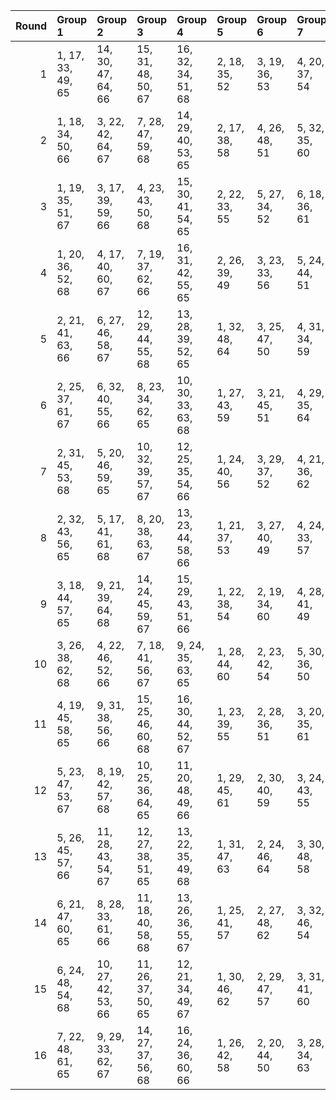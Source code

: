 |   Round | Group 1           | Group 2            | Group 3            | Group 4            | Group 5       | Group 6       | Group 7       | Group 8       | Group 9       | Group 10       | Group 11       | Group 12       | Group 13       | Group 14       | Group 15       | Group 16       |
|--------:|:------------------|:-------------------|:-------------------|:-------------------|:--------------|:--------------|:--------------|:--------------|:--------------|:---------------|:---------------|:---------------|:---------------|:---------------|:---------------|:---------------|
|       1 | 1, 17, 33, 49, 65 | 14, 30, 47, 64, 66 | 15, 31, 48, 50, 67 | 16, 32, 34, 51, 68 | 2, 18, 35, 52 | 3, 19, 36, 53 | 4, 20, 37, 54 | 5, 21, 38, 55 | 6, 22, 39, 56 | 7, 23, 40, 57  | 8, 24, 41, 58  | 9, 25, 42, 59  | 10, 26, 43, 60 | 11, 27, 44, 61 | 12, 28, 45, 62 | 13, 29, 46, 63 |
|       2 | 1, 18, 34, 50, 66 | 3, 22, 42, 64, 67  | 7, 28, 47, 59, 68  | 14, 29, 40, 53, 65 | 2, 17, 38, 58 | 4, 26, 48, 51 | 5, 32, 35, 60 | 6, 19, 44, 63 | 8, 31, 43, 52 | 9, 27, 36, 57  | 10, 20, 41, 55 | 11, 25, 39, 62 | 12, 23, 46, 61 | 13, 30, 45, 56 | 15, 24, 37, 49 | 16, 21, 33, 54 |
|       3 | 1, 19, 35, 51, 67 | 3, 17, 39, 59, 66  | 4, 23, 43, 50, 68  | 15, 30, 41, 54, 65 | 2, 22, 33, 55 | 5, 27, 34, 52 | 6, 18, 36, 61 | 7, 20, 45, 64 | 8, 29, 48, 60 | 9, 32, 44, 53  | 10, 28, 37, 58 | 11, 21, 42, 56 | 12, 26, 40, 63 | 13, 24, 47, 62 | 14, 31, 46, 57 | 16, 25, 38, 49 |
|       4 | 1, 20, 36, 52, 68 | 4, 17, 40, 60, 67  | 7, 19, 37, 62, 66  | 16, 31, 42, 55, 65 | 2, 26, 39, 49 | 3, 23, 33, 56 | 5, 24, 44, 51 | 6, 28, 35, 53 | 8, 21, 46, 50 | 9, 30, 34, 61  | 10, 18, 45, 54 | 11, 29, 38, 59 | 12, 22, 43, 57 | 13, 27, 41, 64 | 14, 25, 48, 63 | 15, 32, 47, 58 |
|       5 | 2, 21, 41, 63, 66 | 6, 27, 46, 58, 67  | 12, 29, 44, 55, 68 | 13, 28, 39, 52, 65 | 1, 32, 48, 64 | 3, 25, 47, 50 | 4, 31, 34, 59 | 5, 18, 43, 62 | 7, 30, 42, 51 | 8, 26, 35, 56  | 9, 19, 40, 54  | 10, 24, 38, 61 | 11, 22, 45, 60 | 14, 23, 36, 49 | 15, 20, 33, 53 | 16, 17, 37, 57 |
|       6 | 2, 25, 37, 61, 67 | 6, 32, 40, 55, 66  | 8, 23, 34, 62, 65  | 10, 30, 33, 63, 68 | 1, 27, 43, 59 | 3, 21, 45, 51 | 4, 29, 35, 64 | 5, 19, 48, 56 | 7, 24, 39, 50 | 9, 18, 46, 49  | 11, 17, 47, 52 | 12, 31, 36, 58 | 13, 20, 42, 60 | 14, 26, 44, 54 | 15, 28, 38, 57 | 16, 22, 41, 53 |
|       7 | 2, 31, 45, 53, 68 | 5, 20, 46, 59, 65  | 10, 32, 39, 57, 67 | 12, 25, 35, 54, 66 | 1, 24, 40, 56 | 3, 29, 37, 52 | 4, 21, 36, 62 | 6, 30, 43, 49 | 7, 27, 33, 60 | 8, 17, 44, 64  | 9, 28, 48, 55  | 11, 23, 41, 51 | 13, 19, 38, 50 | 14, 22, 34, 58 | 15, 18, 42, 63 | 16, 26, 47, 61 |
|       8 | 2, 32, 43, 56, 65 | 5, 17, 41, 61, 68  | 8, 20, 38, 63, 67  | 13, 23, 44, 58, 66 | 1, 21, 37, 53 | 3, 27, 40, 49 | 4, 24, 33, 57 | 6, 25, 45, 52 | 7, 29, 36, 54 | 9, 22, 47, 51  | 10, 31, 35, 62 | 11, 19, 46, 55 | 12, 30, 39, 60 | 14, 28, 42, 50 | 15, 26, 34, 64 | 16, 18, 48, 59 |
|       9 | 3, 18, 44, 57, 65 | 9, 21, 39, 64, 68  | 14, 24, 45, 59, 67 | 15, 29, 43, 51, 66 | 1, 22, 38, 54 | 2, 19, 34, 60 | 4, 28, 41, 49 | 5, 25, 33, 58 | 6, 17, 42, 62 | 7, 26, 46, 53  | 8, 30, 37, 55  | 10, 23, 48, 52 | 11, 32, 36, 63 | 12, 20, 47, 56 | 13, 31, 40, 61 | 16, 27, 35, 50 |
|      10 | 3, 26, 38, 62, 68 | 4, 22, 46, 52, 66  | 7, 18, 41, 56, 67  | 9, 24, 35, 63, 65  | 1, 28, 44, 60 | 2, 23, 42, 54 | 5, 30, 36, 50 | 6, 20, 34, 57 | 8, 25, 40, 51 | 10, 19, 47, 49 | 11, 31, 33, 64 | 12, 17, 48, 53 | 13, 32, 37, 59 | 14, 21, 43, 61 | 15, 27, 45, 55 | 16, 29, 39, 58 |
|      11 | 4, 19, 45, 58, 65 | 9, 31, 38, 56, 66  | 15, 25, 46, 60, 68 | 16, 30, 44, 52, 67 | 1, 23, 39, 55 | 2, 28, 36, 51 | 3, 20, 35, 61 | 5, 29, 42, 49 | 6, 26, 33, 59 | 7, 17, 43, 63  | 8, 27, 47, 54  | 10, 22, 40, 50 | 11, 24, 34, 53 | 12, 18, 37, 64 | 13, 21, 48, 57 | 14, 32, 41, 62 |
|      12 | 5, 23, 47, 53, 67 | 8, 19, 42, 57, 68  | 10, 25, 36, 64, 65 | 11, 20, 48, 49, 66 | 1, 29, 45, 61 | 2, 30, 40, 59 | 3, 24, 43, 55 | 4, 27, 39, 63 | 6, 31, 37, 51 | 7, 21, 35, 58  | 9, 26, 41, 52  | 12, 32, 33, 50 | 13, 17, 34, 54 | 14, 18, 38, 60 | 15, 22, 44, 62 | 16, 28, 46, 56 |
|      13 | 5, 26, 45, 57, 66 | 11, 28, 43, 54, 67 | 12, 27, 38, 51, 65 | 13, 22, 35, 49, 68 | 1, 31, 47, 63 | 2, 24, 46, 64 | 3, 30, 48, 58 | 4, 32, 42, 61 | 6, 29, 41, 50 | 7, 25, 34, 55  | 8, 18, 39, 53  | 9, 23, 37, 60  | 10, 21, 44, 59 | 14, 19, 33, 52 | 15, 17, 36, 56 | 16, 20, 40, 62 |
|      14 | 6, 21, 47, 60, 65 | 8, 28, 33, 61, 66  | 11, 18, 40, 58, 68 | 13, 26, 36, 55, 67 | 1, 25, 41, 57 | 2, 27, 48, 62 | 3, 32, 46, 54 | 4, 30, 38, 53 | 5, 22, 37, 63 | 7, 31, 44, 49  | 9, 17, 45, 50  | 10, 29, 34, 56 | 12, 24, 42, 52 | 14, 20, 39, 51 | 15, 23, 35, 59 | 16, 19, 43, 64 |
|      15 | 6, 24, 48, 54, 68 | 10, 27, 42, 53, 66 | 11, 26, 37, 50, 65 | 12, 21, 34, 49, 67 | 1, 30, 46, 62 | 2, 29, 47, 57 | 3, 31, 41, 60 | 4, 25, 44, 56 | 5, 28, 40, 64 | 7, 32, 38, 52  | 8, 22, 36, 59  | 9, 20, 43, 58  | 13, 18, 33, 51 | 14, 17, 35, 55 | 15, 19, 39, 61 | 16, 23, 45, 63 |
|      16 | 7, 22, 48, 61, 65 | 9, 29, 33, 62, 67  | 14, 27, 37, 56, 68 | 16, 24, 36, 60, 66 | 1, 26, 42, 58 | 2, 20, 44, 50 | 3, 28, 34, 63 | 4, 18, 47, 55 | 5, 31, 39, 54 | 6, 23, 38, 64  | 8, 32, 45, 49  | 10, 17, 46, 51 | 11, 30, 35, 57 | 12, 19, 41, 59 | 13, 25, 43, 53 | 15, 21, 40, 52 |